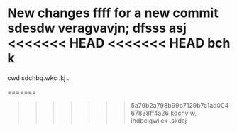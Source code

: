 New changes
ffff for a new commit
sdesdw
veragvavjn;
dfsss
asj
<<<<<<< HEAD
<<<<<<< HEAD
bch k
=======
cwd
sdchbq.wkc .kj .
>
=======
>>>>>>> 5a79b2a798b99b7129b7c1ad00467838ff4a26
kdchv w,
ihdbclqwilck
.skdaj 
